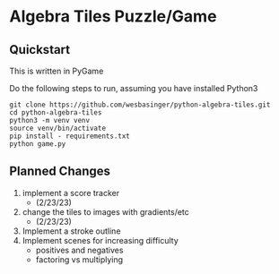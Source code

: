 # Algebra Tiles Puzzle/Game

## Quickstart

This is written in PyGame

Do the following steps to run, assuming you have installed Python3

```
git clone https://github.com/wesbasinger/python-algebra-tiles.git
cd python-algebra-tiles
python3 -m venv venv
source venv/bin/activate
pip install - requirements.txt
python game.py
```

## Planned Changes

1. implement a score tracker
    - (2/23/23)
2. change the tiles to images with gradients/etc
    - (2/23/23)
3. Implement a stroke outline
4. Implement scenes for increasing difficulty
    - positives and negatives
    - factoring vs multiplying